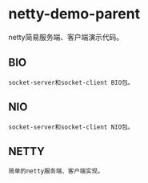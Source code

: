 # netty-demo-parent
netty简易服务端、客户端演示代码。

## BIO
`socket-server和socket-client BIO包。`

## NIO
`socket-server和socket-client NIO包。`

## NETTY
`简单的netty服务端、客户端实现。`
